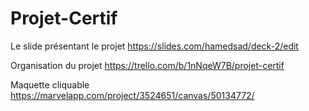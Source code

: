 # Projet-Certif

Le slide présentant le projet
https://slides.com/hamedsad/deck-2/edit

Organisation du projet
https://trello.com/b/1nNqeW7B/projet-certif

Maquette cliquable
https://marvelapp.com/project/3524651/canvas/50134772/
